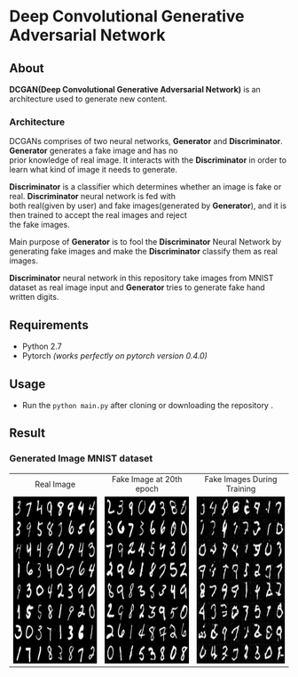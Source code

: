 # Deep Convolutional Generative Adversarial Network  
## About
**DCGAN(Deep Convolutional Generative Adversarial Network)** is an architecture used to generate new content.   
### Architecture  
DCGANs comprises of two neural networks, **Generator** and **Discriminator**. **Generator** generates a fake image and has no   
prior knowledge of real image. It interacts with the **Discriminator** in order to learn what kind of image it needs to generate.


**Discriminator** is a classifier which determines whether an image is fake or real. **Discriminator** neural network is fed with  
both real(given by user) and fake images(generated by **Generator**), and it is then trained to accept the real images and reject  
the fake images.  

Main purpose of **Generator** is to fool the **Discriminator** Neural Network by generating fake images and make the **Discriminator**
classify them as real images.

**Discriminator** neural network in this repository take images from MNIST dataset<Hand Written Digits> as real image input and **Generator** tries to generate fake hand written digits.
## Requirements
* Python 2.7
* Pytorch *(works perfectly on pytorch version 0.4.0)*
## Usage  
* Run the `python main.py` after cloning or downloading the repository .  
## Result  
### Generated Image MNIST dataset
<table align='center'>
<tr align='center'>
<td> Real Image </td>
<td> Fake Image at 20th epoch</td>
<td> Fake Images During Training </td>
</tr>
<tr>
<td><img src = 'results/real_samples.png' width="300" height="300"/>
<td><img src = 'results/generated.png' width="300" height="300"/>
<td><img src = 'results/output.gif' width="300" height="300"/>
</tr>
</table>

